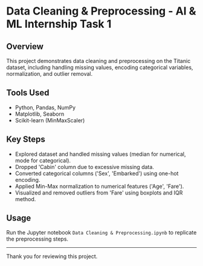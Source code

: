 # Data Cleaning & Preprocessing - AI & ML Internship Task 1

## Overview
This project demonstrates data cleaning and preprocessing on the Titanic dataset, including handling missing values, encoding categorical variables, normalization, and outlier removal.

## Tools Used
- Python, Pandas, NumPy
- Matplotlib, Seaborn
- Scikit-learn (MinMaxScaler)

## Key Steps
- Explored dataset and handled missing values (median for numerical, mode for categorical).
- Dropped 'Cabin' column due to excessive missing data.
- Converted categorical columns ('Sex', 'Embarked') using one-hot encoding.
- Applied Min-Max normalization to numerical features ('Age', 'Fare').
- Visualized and removed outliers from 'Fare' using boxplots and IQR method.

## Usage
Run the Jupyter notebook `Data Cleaning & Preprocessing.ipynb` to replicate the preprocessing steps.

---

Thank you for reviewing this project.
